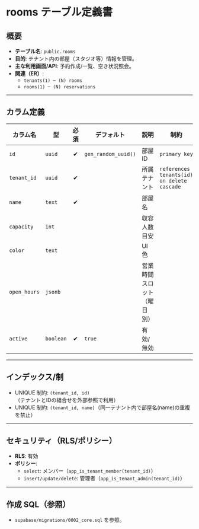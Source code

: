# rooms テーブル定義書

## 概要
- **テーブル名**: `public.rooms`
- **目的**: テナント内の部屋（スタジオ等）情報を管理。
- **主な利用画面/API**: 予約作成/一覧、空き状況照会。
- **関連（ER）**:
  - `tenants(1) ─ (N) rooms`
  - `rooms(1) ─ (N) reservations`

---

## カラム定義

| カラム名 | 型 | 必須 | デフォルト | 説明 | 制約 |
| --- | --- | :-: | --- | --- | --- |
| `id` | `uuid` | ✔︎ | `gen_random_uuid()` | 部屋ID | `primary key` |
| `tenant_id` | `uuid` | ✔︎ |  | 所属テナント | `references tenants(id) on delete cascade` |
| `name` | `text` | ✔︎ |  | 部屋名 |  |
| `capacity` | `int` |  |  | 収容人数目安 |  |
| `color` | `text` |  |  | UI 色 |  |
| `open_hours` | `jsonb` |  |  | 営業時間スロット（曜日別） |  |
| `active` | `boolean` | ✔︎ | `true` | 有効/無効 |  |

---

## インデックス/制
- UNIQUE 制約: `(tenant_id, id)`（テナントとIDの組合せを外部参照で利用）
- UNIQUE 制約: `(tenant_id, name)`（同一テナント内で部屋名(name)の重複を禁止）

---

## セキュリティ（RLS/ポリシー）
- **RLS**: 有効
- **ポリシー**:
  - `select`: メンバー（`app_is_tenant_member(tenant_id)`）
  - `insert/update/delete`: 管理者（`app_is_tenant_admin(tenant_id)`）

---

## 作成 SQL（参照）
- `supabase/migrations/0002_core.sql` を参照。
